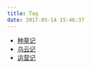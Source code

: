 ```yaml
---
title: Tag
date: 2017-05-14 15:46:37
---
```


* [种草记](/tags/种草记/)
* [乌云记](/tags/乌云记/)
* [运营记](/tags/运营记/)
